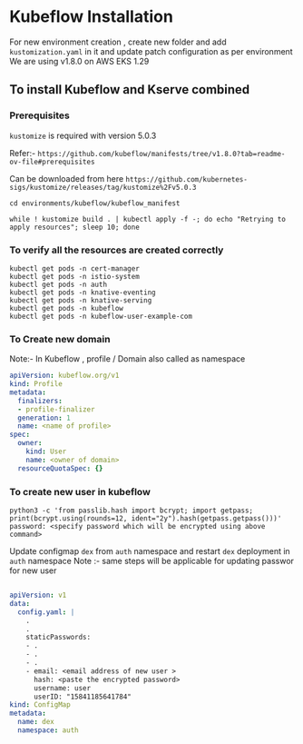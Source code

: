 <!-- BEGIN_TF_DOCS -->
# Kubeflow Installation 

For new environment creation , create new folder and add `kustomization.yaml` in it and update patch configuration as per environment
We are using v1.8.0 on AWS EKS 1.29

## To install Kubeflow and Kserve combined 

### Prerequisites

`kustomize` is required with version 5.0.3

Refer:- `https://github.com/kubeflow/manifests/tree/v1.8.0?tab=readme-ov-file#prerequisites`

Can be downloaded from here 
`https://github.com/kubernetes-sigs/kustomize/releases/tag/kustomize%2Fv5.0.3`


```shell
cd environments/kubeflow/kubeflow_manifest

while ! kustomize build . | kubectl apply -f -; do echo "Retrying to apply resources"; sleep 10; done

```


### To verify all the resources are created correctly

```shell
kubectl get pods -n cert-manager
kubectl get pods -n istio-system
kubectl get pods -n auth
kubectl get pods -n knative-eventing
kubectl get pods -n knative-serving
kubectl get pods -n kubeflow
kubectl get pods -n kubeflow-user-example-com
```

### To Create new domain

Note:- In Kubeflow , profile / Domain also called as namespace

```yaml
apiVersion: kubeflow.org/v1
kind: Profile
metadata:
  finalizers:
  - profile-finalizer
  generation: 1
  name: <name of profile>
spec:
  owner:
    kind: User
    name: <owner of domain>
  resourceQuotaSpec: {}

```

### To create new user in kubeflow  

```shell
python3 -c 'from passlib.hash import bcrypt; import getpass; print(bcrypt.using(rounds=12, ident="2y").hash(getpass.getpass()))'
password: <specify password which will be encrypted using above command>

```

Update configmap `dex` from `auth` namespace and restart `dex` deployment in `auth` namespace
Note :- same steps will be applicable for updating passwor for new user



```yaml

apiVersion: v1
data:
  config.yaml: |
    .
    .
    staticPasswords:
    - .
    - .
    - .
    - email: <email address of new user >
      hash: <paste the encrypted password>
      username: user
      userID: "15841185641784"
kind: ConfigMap
metadata:
  name: dex
  namespace: auth
```

